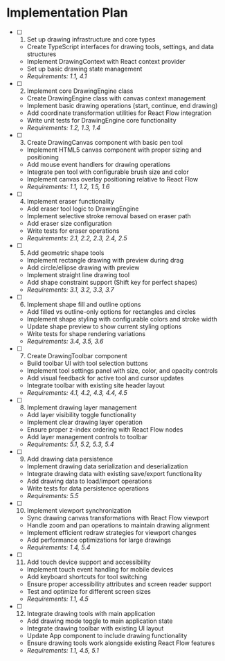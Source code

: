 # Implementation Plan

- [ ] 1. Set up drawing infrastructure and core types
  - Create TypeScript interfaces for drawing tools, settings, and data structures
  - Implement DrawingContext with React context provider
  - Set up basic drawing state management
  - _Requirements: 1.1, 4.1_

- [ ] 2. Implement core DrawingEngine class
  - Create DrawingEngine class with canvas context management
  - Implement basic drawing operations (start, continue, end drawing)
  - Add coordinate transformation utilities for React Flow integration
  - Write unit tests for DrawingEngine core functionality
  - _Requirements: 1.2, 1.3, 1.4_

- [ ] 3. Create DrawingCanvas component with basic pen tool
  - Implement HTML5 canvas component with proper sizing and positioning
  - Add mouse event handlers for drawing operations
  - Integrate pen tool with configurable brush size and color
  - Implement canvas overlay positioning relative to React Flow
  - _Requirements: 1.1, 1.2, 1.5, 1.6_

- [ ] 4. Implement eraser functionality
  - Add eraser tool logic to DrawingEngine
  - Implement selective stroke removal based on eraser path
  - Add eraser size configuration
  - Write tests for eraser operations
  - _Requirements: 2.1, 2.2, 2.3, 2.4, 2.5_

- [ ] 5. Add geometric shape tools
  - Implement rectangle drawing with preview during drag
  - Add circle/ellipse drawing with preview
  - Implement straight line drawing tool
  - Add shape constraint support (Shift key for perfect shapes)
  - _Requirements: 3.1, 3.2, 3.3, 3.7_

- [ ] 6. Implement shape fill and outline options
  - Add filled vs outline-only options for rectangles and circles
  - Implement shape styling with configurable colors and stroke width
  - Update shape preview to show current styling options
  - Write tests for shape rendering variations
  - _Requirements: 3.4, 3.5, 3.6_

- [ ] 7. Create DrawingToolbar component
  - Build toolbar UI with tool selection buttons
  - Implement tool settings panel with size, color, and opacity controls
  - Add visual feedback for active tool and cursor updates
  - Integrate toolbar with existing site header layout
  - _Requirements: 4.1, 4.2, 4.3, 4.4, 4.5_

- [ ] 8. Implement drawing layer management
  - Add layer visibility toggle functionality
  - Implement clear drawing layer operation
  - Ensure proper z-index ordering with React Flow nodes
  - Add layer management controls to toolbar
  - _Requirements: 5.1, 5.2, 5.3, 5.4_

- [ ] 9. Add drawing data persistence
  - Implement drawing data serialization and deserialization
  - Integrate drawing data with existing save/export functionality
  - Add drawing data to load/import operations
  - Write tests for data persistence operations
  - _Requirements: 5.5_

- [ ] 10. Implement viewport synchronization
  - Sync drawing canvas transformations with React Flow viewport
  - Handle zoom and pan operations to maintain drawing alignment
  - Implement efficient redraw strategies for viewport changes
  - Add performance optimizations for large drawings
  - _Requirements: 1.4, 5.4_

- [ ] 11. Add touch device support and accessibility
  - Implement touch event handling for mobile devices
  - Add keyboard shortcuts for tool switching
  - Ensure proper accessibility attributes and screen reader support
  - Test and optimize for different screen sizes
  - _Requirements: 1.1, 4.5_

- [ ] 12. Integrate drawing tools with main application
  - Add drawing mode toggle to main application state
  - Integrate drawing toolbar with existing UI layout
  - Update App component to include drawing functionality
  - Ensure drawing tools work alongside existing React Flow features
  - _Requirements: 1.1, 4.5, 5.1_
